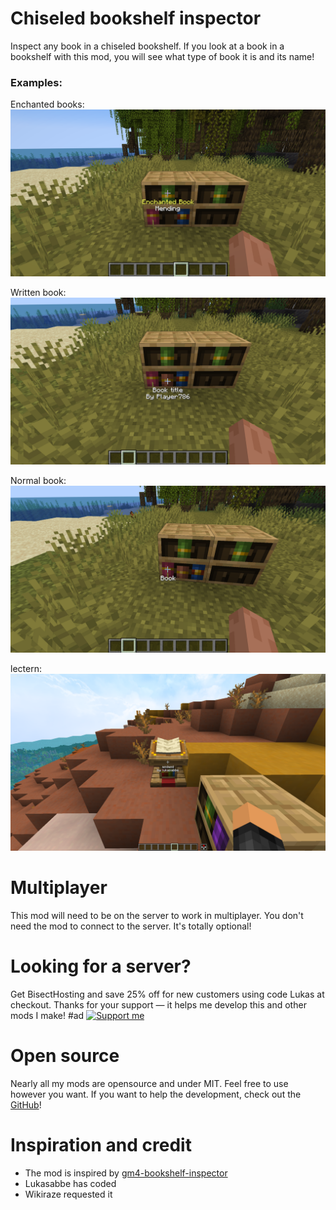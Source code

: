 # Chiseled bookshelf inspector

Inspect any book in a chiseled bookshelf.
If you look at a book in a bookshelf with this mod, you will see what type of book it is and its name!

### Examples:

Enchanted books:
![Example 1, with enchanted books](./images/2024-09-20_22.37.28.png)

Written book:
![Example 2, with Written book](./images/2024-09-20_22.38.09.png)

Normal book:
![Example 3. with a normal book](./images/2024-09-20_22.38.19.png)

lectern:
![Example 4. with a lectern with a book](./images/lectern_support.png)

# Multiplayer

This mod will need to be on the server to work in multiplayer.
You don't need the mod to connect to the server. It's totally optional!

# Looking for a server?
Get BisectHosting and save 25% off for new customers using code Lukas at checkout.
Thanks for your support — it helps me develop this and other mods I make!
#ad
[![Support me](https://www.bisecthosting.com/partners/custom-banners/ca44e941-2306-414c-8c65-7c50bc6fcf48.webp)](https://bisecthosting.com/Lukas)

# Open source
Nearly all my mods are opensource and under MIT.
Feel free to use however you want.
If you want to help the development, check out the [GitHub](https://github.com/lukasabbe/bookshelf-inspector)!

# Inspiration and credit
- The mod is inspired by [gm4-bookshelf-inspector](https://modrinth.com/datapack/gm4-bookshelf-inspector)
- Lukasabbe has coded
- Wikiraze requested it